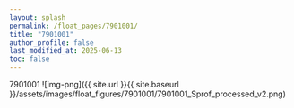 ```yaml
---
layout: splash
permalink: /float_pages/7901001/
title: "7901001"
author_profile: false
last_modified_at: 2025-06-13
toc: false
---
```

 
7901001
![img-png]({{ site.url }}{{ site.baseurl }}/assets/images/float_figures/7901001/7901001_Sprof_processed_v2.png)